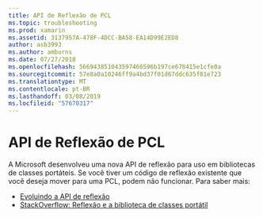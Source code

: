 ```yaml
---
title: API de Reflexão de PCL
ms.topic: troubleshooting
ms.prod: xamarin
ms.assetid: 3137957A-478F-4DCC-BA58-EA14D99E2ED8
author: asb3993
ms.author: amburns
ms.date: 07/27/2018
ms.openlocfilehash: 566943851043597466596b197ce678415e1cfe0a
ms.sourcegitcommit: 57e8a0a10246ff9a4bd37f01d67ddc635f81e723
ms.translationtype: MT
ms.contentlocale: pt-BR
ms.lasthandoff: 03/08/2019
ms.locfileid: "57670317"
---
```

# <a name="pcl-reflection-api"></a>API de Reflexão de PCL

A Microsoft desenvolveu uma nova API de reflexão para uso em bibliotecas de classes portáteis. Se você tiver um código de reflexão existente que você deseja mover para uma PCL, podem não funcionar. Para saber mais:

- [Evoluindo a API de reflexão](http://blogs.msdn.com/b/dotnet/archive/2012/08/28/evolving-the-reflection-api.aspx)
- [StackOverflow: Reflexão e a biblioteca de classes portátil](https://stackoverflow.com/questions/14061291/portable-class-library-and-reflection)

